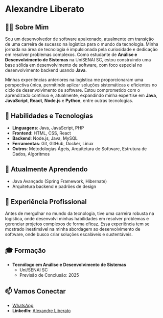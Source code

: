 # Alexandre Liberato

## 👨‍💻 Sobre Mim

Sou um desenvolvedor de software apaixonado, atualmente em transição de uma carreira de sucesso na logística para o mundo da tecnologia. Minha jornada na área de tecnologia é impulsionada pela curiosidade e dedicação em resolver problemas complexos. Como estudante de **Análise e Desenvolvimento de Sistemas** na UniSENAI SC, estou construindo uma base sólida em desenvolvimento de software, com foco especial no desenvolvimento backend usando **Java**.

Minhas experiências anteriores na logística me proporcionaram uma perspectiva única, permitindo aplicar soluções sistemáticas e eficientes no ciclo de desenvolvimento de software. Estou comprometido com o aprendizado contínuo e, atualmente, expandindo minha expertise em **Java**, **JavaScript**, **React**, **Node.js** e **Python**, entre outras tecnologias.

## 🚀 Habilidades e Tecnologias

- **Linguagens**: Java, JavaScript, PHP
- **Frontend**: HTML, CSS, React
- **Backend**: Node.js, Java, MySQL
- **Ferramentas**: Git, GitHub, Docker, Linux
- **Outros**: Metodologias Ágeis, Arquitetura de Software, Estrutura de Dados, Algoritmos

## 🌱 Atualmente Aprendendo

- Java Avançado (Spring Framework, Hibernate)
- Arquitetura backend e padrões de design

## 💼 Experiência Profissional

Antes de mergulhar no mundo da tecnologia, tive uma carreira robusta na logística, onde desenvolvi minhas habilidades em resolver problemas e gerenciar projetos complexos de forma eficaz. Essa experiência tem se mostrado inestimável na minha abordagem ao desenvolvimento de software, onde busco criar soluções escaláveis e sustentáveis.

## 🎓 Formação

- **Tecnólogo em Análise e Desenvolvimento de Sistemas**
  - Uni/SENAI SC
  - Previsão de Conclusão: 2025

## 📫 Vamos Conectar

- [WhatsApp](https://api.whatsapp.com/send?phone=+5584991604054)
- **LinkedIn**: [Alexandre Liberato](https://www.linkedin.com/in/alexandreliberato/)

